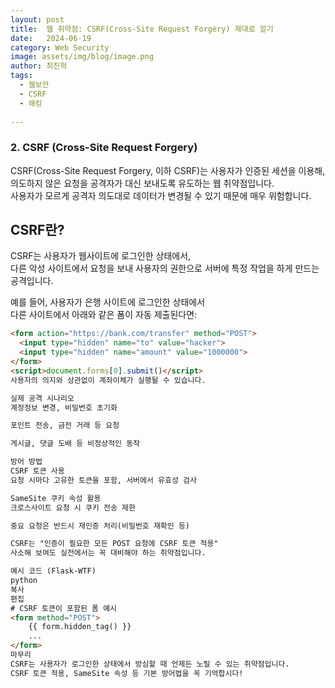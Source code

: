 ```yaml
---
layout: post
title:  웹 취약점: CSRF(Cross-Site Request Forgery) 제대로 알기
date:   2024-06-19
category: Web Security
image: assets/img/blog/image.png
author: 최진혁
tags:
  - 웹보안
  - CSRF
  - 해킹
  
---
```


### 2. CSRF (Cross-Site Request Forgery)
CSRF(Cross-Site Request Forgery, 이하 CSRF)는 사용자가 인증된 세션을 이용해,  
의도하지 않은 요청을 공격자가 대신 보내도록 유도하는 웹 취약점입니다.  
사용자가 모르게 공격자 의도대로 데이터가 변경될 수 있기 때문에 매우 위험합니다.



## CSRF란?

CSRF는 사용자가 웹사이트에 로그인한 상태에서,  
다른 악성 사이트에서 요청을 보내 사용자의 권한으로 서버에 특정 작업을 하게 만드는 공격입니다.

예를 들어, 사용자가 은행 사이트에 로그인한 상태에서  
다른 사이트에서 아래와 같은 폼이 자동 제출된다면:

```html
<form action="https://bank.com/transfer" method="POST">
  <input type="hidden" name="to" value="hacker">
  <input type="hidden" name="amount" value="1000000">
</form>
<script>document.forms[0].submit()</script>
사용자의 의지와 상관없이 계좌이체가 실행될 수 있습니다.

실제 공격 시나리오
계정정보 변경, 비밀번호 초기화

포인트 전송, 금전 거래 등 요청

게시글, 댓글 도배 등 비정상적인 동작

방어 방법
CSRF 토큰 사용
요청 시마다 고유한 토큰을 포함, 서버에서 유효성 검사

SameSite 쿠키 속성 활용
크로스사이트 요청 시 쿠키 전송 제한

중요 요청은 반드시 재인증 처리(비밀번호 재확인 등)

CSRF는 "인증이 필요한 모든 POST 요청에 CSRF 토큰 적용"
사소해 보여도 실전에서는 꼭 대비해야 하는 취약점입니다.

예시 코드 (Flask-WTF)
python
복사
편집
# CSRF 토큰이 포함된 폼 예시
<form method="POST">
    {{ form.hidden_tag() }}
    ...
</form>
마무리
CSRF는 사용자가 로그인한 상태에서 방심할 때 언제든 노릴 수 있는 취약점입니다.
CSRF 토큰 적용, SameSite 속성 등 기본 방어법을 꼭 기억합시다!